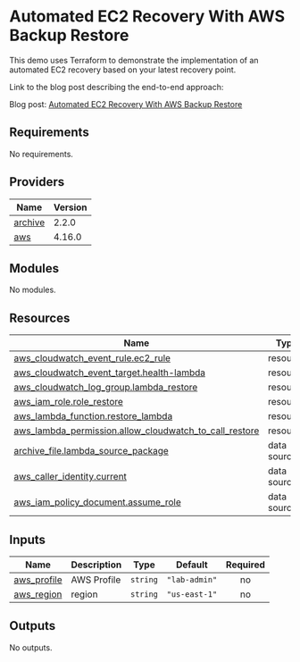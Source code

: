 # Automated EC2 Recovery With AWS Backup Restore

This demo uses Terraform to demonstrate the implementation of an automated EC2 recovery based on your latest recovery point.

Link to the blog post describing the end-to-end approach:

Blog post: [Automated EC2 Recovery With AWS Backup Restore](https://medium.com/@bachlmayr/automated-ec2-recovery-with-aws-backup-restore-5bd297ba94c4)



<!-- BEGIN_TF_DOCS -->
## Requirements

No requirements.

## Providers

| Name | Version |
|------|---------|
| <a name="provider_archive"></a> [archive](#provider\_archive) | 2.2.0 |
| <a name="provider_aws"></a> [aws](#provider\_aws) | 4.16.0 |

## Modules

No modules.

## Resources

| Name | Type |
|------|------|
| [aws_cloudwatch_event_rule.ec2_rule](https://registry.terraform.io/providers/hashicorp/aws/latest/docs/resources/cloudwatch_event_rule) | resource |
| [aws_cloudwatch_event_target.health-lambda](https://registry.terraform.io/providers/hashicorp/aws/latest/docs/resources/cloudwatch_event_target) | resource |
| [aws_cloudwatch_log_group.lambda_restore](https://registry.terraform.io/providers/hashicorp/aws/latest/docs/resources/cloudwatch_log_group) | resource |
| [aws_iam_role.role_restore](https://registry.terraform.io/providers/hashicorp/aws/latest/docs/resources/iam_role) | resource |
| [aws_lambda_function.restore_lambda](https://registry.terraform.io/providers/hashicorp/aws/latest/docs/resources/lambda_function) | resource |
| [aws_lambda_permission.allow_cloudwatch_to_call_restore](https://registry.terraform.io/providers/hashicorp/aws/latest/docs/resources/lambda_permission) | resource |
| [archive_file.lambda_source_package](https://registry.terraform.io/providers/hashicorp/archive/latest/docs/data-sources/file) | data source |
| [aws_caller_identity.current](https://registry.terraform.io/providers/hashicorp/aws/latest/docs/data-sources/caller_identity) | data source |
| [aws_iam_policy_document.assume_role](https://registry.terraform.io/providers/hashicorp/aws/latest/docs/data-sources/iam_policy_document) | data source |

## Inputs

| Name | Description | Type | Default | Required |
|------|-------------|------|---------|:--------:|
| <a name="input_aws_profile"></a> [aws\_profile](#input\_aws\_profile) | AWS Profile | `string` | `"lab-admin"` | no |
| <a name="input_aws_region"></a> [aws\_region](#input\_aws\_region) | region | `string` | `"us-east-1"` | no |

## Outputs

No outputs.
<!-- END_TF_DOCS -->
